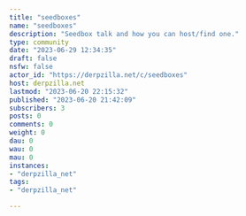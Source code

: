 ```yaml
---
title: "seedboxes" 
name: "seedboxes"
description: "Seedbox talk and how you can host/find one."
type: community
date: "2023-06-29 12:34:35"
draft: false
nsfw: false
actor_id: "https://derpzilla.net/c/seedboxes"
host: derpzilla.net
lastmod: "2023-06-20 22:15:32"
published: "2023-06-20 21:42:09"
subscribers: 3
posts: 0
comments: 0
weight: 0
dau: 0
wau: 0
mau: 0
instances:
- "derpzilla_net"
tags: 
- "derpzilla_net"

---
```

